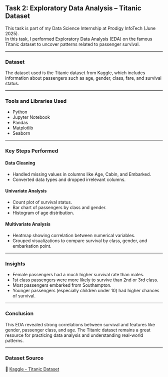 ## Task 2: Exploratory Data Analysis – Titanic Dataset

This task is part of my Data Science Internship at Prodigy InfoTech (June 2025).  
In this task, I performed Exploratory Data Analysis (EDA) on the famous Titanic dataset to uncover patterns related to passenger survival.

---

### Dataset

The dataset used is the Titanic dataset from Kaggle, which includes information about passengers such as age, gender, class, fare, and survival status.

---

### Tools and Libraries Used

- Python  
- Jupyter Notebook  
- Pandas  
- Matplotlib  
- Seaborn

---

### Key Steps Performed

#### Data Cleaning
- Handled missing values in columns like Age, Cabin, and Embarked.
- Converted data types and dropped irrelevant columns.

#### Univariate Analysis
- Count plot of survival status.
- Bar chart of passengers by class and gender.
- Histogram of age distribution.

#### Multivariate Analysis
- Heatmap showing correlation between numerical variables.
- Grouped visualizations to compare survival by class, gender, and embarkation point.

---

### Insights

- Female passengers had a much higher survival rate than males.
- 1st class passengers were more likely to survive than 2nd or 3rd class.
- Most passengers embarked from Southampton.
- Younger passengers (especially children under 10) had higher chances of survival.

---

### Conclusion

This EDA revealed strong correlations between survival and features like gender, passenger class, and age. The Titanic dataset remains a great resource for practicing data analysis and understanding real-world patterns.

---

### Dataset Source

🔗 [Kaggle - Titanic Dataset](https://www.kaggle.com/competitions/titanic/data)
